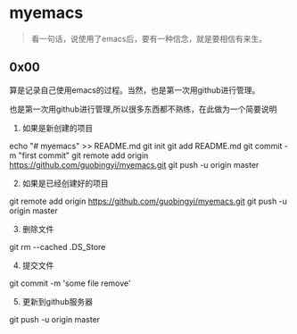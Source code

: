 # myemacs
> 看一句话，说使用了emacs后，要有一种信念，就是要相信有来生。

## 0x00 

算是记录自己使用emacs的过程。当然，也是第一次用github进行管理。

也是第一次用github进行管理,所以很多东西都不熟练，在此做为一个简要说明

1. 如果是新创建的项目

echo "# myemacs" >> README.md
git init
git add README.md
git commit -m "first commit"
git remote add origin https://github.com/guobingyi/myemacs.git
git push -u origin master


2. 如果是已经创建好的项目

git remote add origin https://github.com/guobingyi/myemacs.git
git push -u origin master

3. 删除文件

git rm --cached .DS_Store

4. 提交文件

git commit -m 'some file remove'

5. 更新到github服务器

git push -u origin master


